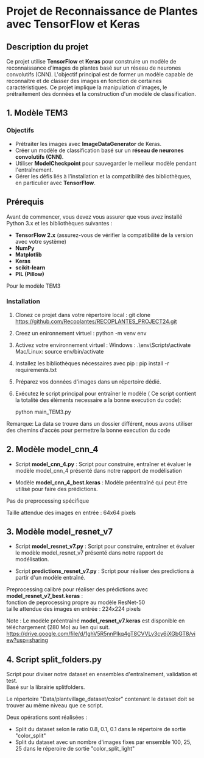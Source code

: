 # Projet de Reconnaissance de Plantes avec TensorFlow et Keras

## Description du projet

Ce projet utilise **TensorFlow** et **Keras** pour construire un modèle de reconnaissance d'images de plantes basé sur un réseau de neurones convolutifs (CNN). L'objectif principal est de former un modèle capable de reconnaître et de classer des images en fonction de certaines caractéristiques. Ce projet implique la manipulation d'images, le prétraitement des données et la construction d'un modèle de classification.

## 1. Modèle TEM3
### Objectifs 

- Prétraiter les images avec **ImageDataGenerator** de Keras.
- Créer un modèle de classification basé sur un **réseau de neurones convolutifs (CNN)**.
- Utiliser **ModelCheckpoint** pour sauvegarder le meilleur modèle pendant l'entraînement.
- Gérer les défis liés à l'installation et la compatibilité des bibliothèques, en particulier avec **TensorFlow**.

## Prérequis

Avant de commencer, vous devez vous assurer que vous avez installé Python 3.x et les bibliothèques suivantes :

- **TensorFlow 2.x** (assurez-vous de vérifier la compatibilité de la version avec votre système)
- **NumPy**
- **Matplotlib**
- **Keras**
- **scikit-learn**
- **PIL (Pillow)**

Pour le modèle TEM3
### Installation

1. Clonez ce projet dans votre répertoire local :
   git clone https://github.com/Recoplantes/RECOPLANTES_PROJECT24.git

2. Creez un enironnement virtuel :
    python -m venv env

3. Activez votre environnement virtuel :
    Windows : .\env\Scripts\activate
    Mac/Linux: source env/bin/activate

4. Installez les bibliothèques nécessaires avec pip :
    pip install -r requirements.txt

5. Préparez vos données d'images dans un répertoire dédié.

6. Exécutez le script principal pour entraîner le modèle ( Ce script contient la totalité des éléments necessaire a la bonne execution du code):

    python main_TEM3.py

Remarque: La data se trouve dans un dossier différent, nous avons utiliser des chemins d'accès pour permettre la bonne execution du code



## 2. Modèle model_cnn_4  

- Script **model_cnn_4.py** : Script pour construire, entraîner et évaluer le modèle model_cnn_4 présenté dans notre rapport de modélisation  

- Modèle **model_cnn_4_best.keras** : Modèle préentraîné qui peut être utilisé pour faire des prédictions.

Pas de preprocessing spécifique  

Taille attendue des images en entrée : 64x64 pixels  

   
## 3. Modèle model_resnet_v7
   
- Script **model_resnet_v7.py** : Script pour construire, entraîner et évaluer le modèle model_resnet_v7 présenté dans notre rapport de modélisation.  
   
- Script **predictions_resnet_v7.py** : Script pour réaliser des predictions à partir d'un modèle entraîné.  

Preprocessing calibré pour réaliser des prédictions avec **model_resnet_v7_best.keras** :  
fonction de peprocessing propre au modèle ResNet-50  
taille attendue des images en entrée : 224x224 pixels  

Note : Le modèle préentraîné **model_resnet_v7.keras** est disponible en téléchargement (280 Mo) au lien qui suit.  
https://drive.google.com/file/d/1ghV5R5nnPlkq4gT8CVVLv3cy6jXGbGT8/view?usp=sharing

## 4. Script split_folders.py

Script pour diviser notre dataset en ensembles d'entraînement, validation et test.  
Basé sur la librairie splitfolders.  

Le répertoire "Data/plantvillage_dataset/color" contenant le dataset doit se trouver au même niveau que ce script.

Deux opérations sont réalisées :
- Split du dataset selon le ratio 0.8, 0.1, 0.1 dans le répertoire de sortie "color_split"  
- Split du dataset avec un nombre d'images fixes par ensemble 100, 25, 25 dans le réperoire de sortie "color_split_light"


